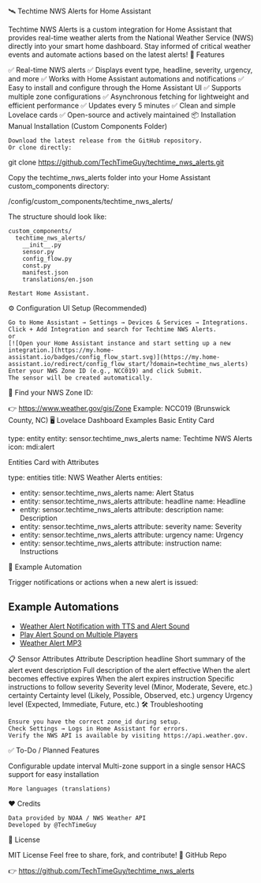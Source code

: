 🛰️ Techtime NWS Alerts for Home Assistant

Techtime NWS Alerts is a custom integration for Home Assistant that provides real-time weather alerts from the National Weather Service (NWS) directly into your smart home dashboard. Stay informed of critical weather events and automate actions based on the latest alerts!
🚀 Features

✅ Real-time NWS alerts
✅ Displays event type, headline, severity, urgency, and more
✅ Works with Home Assistant automations and notifications
✅ Easy to install and configure through the Home Assistant UI
✅ Supports multiple zone configurations
✅ Asynchronous fetching for lightweight and efficient performance
✅ Updates every 5 minutes
✅ Clean and simple Lovelace cards
✅ Open-source and actively maintained
📦 Installation
Manual Installation (Custom Components Folder)

    Download the latest release from the GitHub repository.
    Or clone directly:

git clone https://github.com/TechTimeGuy/techtime_nws_alerts.git

Copy the techtime_nws_alerts folder into your Home Assistant custom_components directory:

/config/custom_components/techtime_nws_alerts/

The structure should look like:

    custom_components/
      techtime_nws_alerts/
        __init__.py
        sensor.py
        config_flow.py
        const.py
        manifest.json
        translations/en.json

    Restart Home Assistant.

⚙️ Configuration
UI Setup (Recommended)

    Go to Home Assistant → Settings → Devices & Services → Integrations.
    Click + Add Integration and search for Techtime NWS Alerts.
    or 
    [![Open your Home Assistant instance and start setting up a new integration.](https://my.home-assistant.io/badges/config_flow_start.svg)](https://my.home-assistant.io/redirect/config_flow_start/?domain=techtime_nws_alerts)
    Enter your NWS Zone ID (e.g., NCC019) and click Submit.
    The sensor will be created automatically.

🔗 Find your NWS Zone ID:

👉 https://www.weather.gov/gis/Zone
Example: NCC019 (Brunswick County, NC)
🖥️ Lovelace Dashboard Examples
Basic Entity Card

type: entity
entity: sensor.techtime_nws_alerts
name: Techtime NWS Alerts
icon: mdi:alert

Entities Card with Attributes

type: entities
title: NWS Weather Alerts
entities:
  - entity: sensor.techtime_nws_alerts
    name: Alert Status
  - entity: sensor.techtime_nws_alerts
    attribute: headline
    name: Headline
  - entity: sensor.techtime_nws_alerts
    attribute: description
    name: Description
  - entity: sensor.techtime_nws_alerts
    attribute: severity
    name: Severity
  - entity: sensor.techtime_nws_alerts
    attribute: urgency
    name: Urgency
  - entity: sensor.techtime_nws_alerts
    attribute: instruction
    name: Instructions

🔔 Example Automation

Trigger notifications or actions when a new alert is issued:

## Example Automations

- [Weather Alert Notification with TTS and Alert Sound](examples/alert_example_1.yaml)
- [Play Alert Sound on Multiple Players](examples/alert_example_2.yaml)
- [Weather Alert MP3](audio/Techtime_alert_nws.mp3)

📋 Sensor Attributes
Attribute	Description
headline	Short summary of the alert event
description	Full description of the alert
effective	When the alert becomes effective
expires	When the alert expires
instruction	Specific instructions to follow
severity	Severity level (Minor, Moderate, Severe, etc.)
certainty	Certainty level (Likely, Possible, Observed, etc.)
urgency	Urgency level (Expected, Immediate, Future, etc.)
🛠️ Troubleshooting

    Ensure you have the correct zone_id during setup.
    Check Settings → Logs in Home Assistant for errors.
    Verify the NWS API is available by visiting https://api.weather.gov.

✅ To-Do / Planned Features

Configurable update interval
Multi-zone support in a single sensor
HACS support for easy installation

    More languages (translations)

❤️ Credits

    Data provided by NOAA / NWS Weather API
    Developed by @TechTimeGuy

📄 License

MIT License
Feel free to share, fork, and contribute!
🔗 GitHub Repo

👉 https://github.com/TechTimeGuy/techtime_nws_alerts